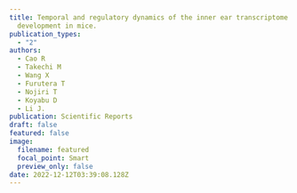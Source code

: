 ```yaml
---
title: Temporal and regulatory dynamics of the inner ear transcriptome during
  development in mice.
publication_types:
  - "2"
authors:
  - Cao R
  - Takechi M
  - Wang X
  - Furutera T
  - Nojiri T
  - Koyabu D
  - Li J.
publication: Scientific Reports
draft: false
featured: false
image:
  filename: featured
  focal_point: Smart
  preview_only: false
date: 2022-12-12T03:39:08.128Z
---
```

